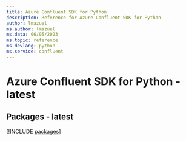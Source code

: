 ```yaml
---
title: Azure Confluent SDK for Python
description: Reference for Azure Confluent SDK for Python
author: lmazuel
ms.author: lmazuel
ms.data: 06/05/2023
ms.topic: reference
ms.devlang: python
ms.service: confluent
---
```

# Azure Confluent SDK for Python - latest
## Packages - latest
[!INCLUDE [packages](confluent-index.md)]